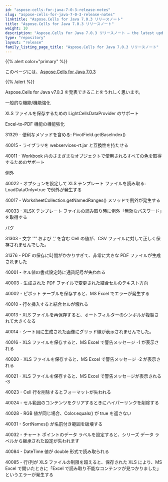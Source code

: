 ```yaml
---
id: "aspose-cells-for-java-7-0-3-release-notes"
slug: "aspose-cells-for-java-7-0-3-release-notes"
linktitle: "Aspose.Cells for Java 7.0.3 リリースノート"
title: "Aspose.Cells for Java 7.0.3 リリースノート"
weight: 10
description: "Aspose.Cells for Java 7.0.3 リリースノート – the latest updates and fixes."
type: "repository"
layout: "release"
family_listing_page_title: "Aspose.Cells for Java 7.0.3 リリースノート"
---
```

{{% alert color="primary" %}} 

このページには、[Aspose.Cells for Java 7.0.3](https://releases.aspose.com/cells/java/new-releases/aspose.cells-for-java-7.0.3/)

{{% /alert %}} 

Aspose.Cells for Java v7.0.3 を発表できることをうれしく思います。

一般的な機能/機能強化

XLS ファイルを保存するための LightCellsDataProvider のサポート

Excel-to-PDF 機能の機能強化

31329 - 便利なメソッドを含める: PivotField.getBaseIndex()

40015 - ライブラリを webservices-rt.jar と互換性を持たせる

40011 - Workbook 内のさまざまなオブジェクトで使用されるすべての色を取得するためのサポート

例外

40022 - オプションを設定して XLS テンプレート ファイルを読み取る: LoadDataOnly=true で例外が発生する

40017 - WorksheetCollection.getNamedRanges() メソッドで例外が発生する

40033 - XLSX テンプレート ファイルの読み取り時に例外「無効なパスワード」を取得する

バグ

31303 - 文字 '"' および ',' を含む Cell の値が、CSV ファイルに対して正しく保存されませんでした。

 31376 - PDF の保存に時間がかかりすぎて、非常に大きな PDF ファイルが生成されました

40001 - セル値の書式設定時に通貨記号が失われる

40003 - 生成された PDF ファイルで変更された結合セルのテキスト方向

40002 - ピボット テーブルを保存すると、MS Excel でエラーが発生する

40010 - 行を挿入すると結合セルが壊れる

40013 - XLS ファイルを再保存すると、オートフィルターのシンボルが複製されて大きくなる

40014 - シート用に生成された画像にグリッド線が表示されませんでした。

 40016 - XLS ファイルを保存すると、MS Excel で警告メッセージ -1 が表示される

40020 - XLS ファイルを保存すると、MS Excel で警告メッセージ -2 が表示される

40021 - XLS ファイルを保存すると、MS Excel で警告メッセージが表示される -3

 40023 - Cell 行を削除するとフォーマットが失われる

40024 - セル範囲のコンテンツをクリアするときにハイパーリンクを削除する

40028 - RGB 値が同じ場合、Color.equals() が true を返さない

40031 - SortNames() が名前付き範囲を破壊する

40032 - チャート ポイントのデータ ラベルを設定すると、シリーズ データ ラベルから継承された設定が失われます

40084 - DateTime 値が double 形式で読み取られる

40085 - 行/列が XLS ファイルの制限を超えると、保存された XLS により、MS Excel で開いたときに「Excel で読み取り不能なコンテンツが見つかりました」というエラーが発生する
